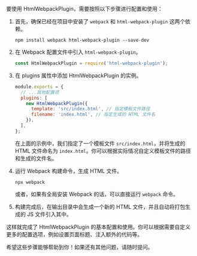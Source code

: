 要使用 HtmlWebpackPlugin，需要按照以下步骤进行配置和使用：

1. 首先，确保已经在项目中安装了 `webpack` 和 `html-webpack-plugin` 这两个依赖。

   ```
   npm install webpack html-webpack-plugin --save-dev
   ```

2. 在 Webpack 配置文件中引入 `html-webpack-plugin`。

   ```javascript
   const HtmlWebpackPlugin = require('html-webpack-plugin');
   ```

3. 在 plugins 属性中添加 HtmlWebpackPlugin 的实例。

   ```javascript
   module.exports = {
     // ...其他配置项
     plugins: [
       new HtmlWebpackPlugin({
         template: 'src/index.html', // 指定模板文件路径
         filename: 'index.html', // 指定生成的 HTML 文件名
       }),
     ],
   };
   ```

   在上面的示例中，我们指定了一个模板文件 `src/index.html`，并将生成的 HTML 文件命名为 `index.html`。你可以根据实际情况自定义模板文件的路径和生成的文件名。

4. 运行 Webpack 构建命令，生成 HTML 文件。

   ```
   npx webpack
   ```

   或者，如果有全局安装 Webpack 的话，可以直接运行 `webpack` 命令。

5. 构建完成后，在输出目录中会生成一个新的 HTML 文件，并且自动将打包生成的 JS 文件引入其中。

这样就完成了 HtmlWebpackPlugin 的基本配置和使用。你可以根据需要自定义更多的配置选项，例如设置页面标题、注入额外的代码等。

希望这些步骤能够帮助到你！如果还有其他问题，请随时提问。